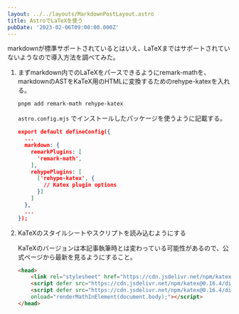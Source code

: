 ```yaml
---
layout: ../../layouts/MarkdownPostLayout.astro
title: AstroでLaTeXを使う
pubDate: '2023-02-06T09:00:00.000Z'
---
```


markdownが標準サポートされているとはいえ、LaTeXまではサポートされていないようなので導入方法を調べてみた。

1. まずmarkdown内でのLaTeXをパースできるようにremark-mathを、markdownのASTをKaTeX用のHTMLに変換するためのrehype-katexを入れる。

    ```bash
    pnpm add remark-math rehype-katex
    ```

    `astro.config.mjs` でインストールしたパッケージを使うように記載する。
    ```json
    export default defineConfig({
      ...
      markdown: {
        remarkPlugins: [
          'remark-math',
        ],
        rehypePlugins: [
          ['rehype-katex', {
            // Katex plugin options
          }]
        ]
      },
      ...
    });
    ```

2. KaTeXのスタイルシートやスクリプトを読み込むようにする

    KaTeXのバージョンは本記事執筆時とは変わっている可能性があるので、公式ページから最新を見るようにすること。

    ```html
    <head>
        <link rel="stylesheet" href="https://cdn.jsdelivr.net/npm/katex@0.16.4/dist/katex.min.css" integrity="sha384-vKruj+a13U8yHIkAyGgK1J3ArTLzrFGBbBc0tDp4ad/EyewESeXE/Iv67Aj8gKZ0" crossorigin="anonymous">
        <script defer src="https://cdn.jsdelivr.net/npm/katex@0.16.4/dist/katex.min.js" integrity="sha384-PwRUT/YqbnEjkZO0zZxNqcxACrXe+j766U2amXcgMg5457rve2Y7I6ZJSm2A0mS4" crossorigin="anonymous"></script>
        <script defer src="https://cdn.jsdelivr.net/npm/katex@0.16.4/dist/contrib/auto-render.min.js" integrity="sha384-+VBxd3r6XgURycqtZ117nYw44OOcIax56Z4dCRWbxyPt0Koah1uHoK0o4+/RRE05" crossorigin="anonymous"
        onload="renderMathInElement(document.body);"></script>
    </head>
    ```

